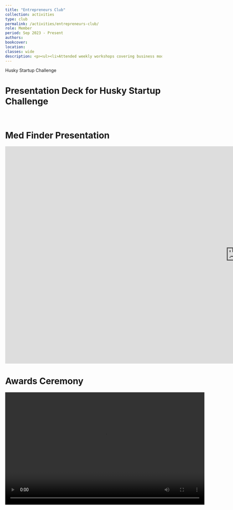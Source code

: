 ```yaml
---
title: "Entrepreneurs Club"
collection: activities
type: club
permalink: /activities/entrepreneurs-club/ 
role: Member
period: Sep 2023 - Present
authors: 
bookcover: 
location: 
classes: wide
description: <p><ul><li>Attended weekly workshops covering business modeling, Minimal Viable Product, etc.</li><li>Participated in Husky Startup Challenge as Med Finder team and won 3rd place with an award of $1,500 out of 20 teams.</ul></p>
---
```

<a style="text-decoration: none;" href="https://www.nuentrepreneursclub.com/hsc" target="_blank">Husky Startup Challenge <i class="fa fa-external-link-alt"></i></a><br />

# Presentation Deck for Husky Startup Challenge
<object data="/assets/activities/med-finder/med-finder-pitch-deck.pdf" width="1000" height="500" type='application/pdf'></object><br />

# Med Finder Presentation
<iframe width="1496" height="696" src="https://www.youtube.com/embed/7XRYQAphesM?start=3580" title="Demo Day Fall 2023" frameborder="0" allow="accelerometer; autoplay; clipboard-write; encrypted-media; gyroscope; picture-in-picture; web-share" allowfullscreen></iframe><br />

# Awards Ceremony
<center>
  <video width="640" height="360" controls>
    <source src="/assets/activities/med-finder/award.mp4" type="video/mp4">
    Your browser does not support the video tag.
  </video>
</center>
